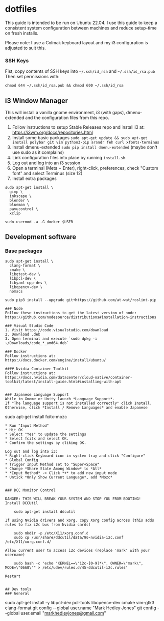 
# dotfiles

This guide is intended to be run on Ubuntu 22.04.
I use this guide to keep a consistent system configuration between machines and reduce setup-time on fresh installs.

Please note: I use a Colmak keyboard layout and my i3 configuration is adjusted to suit this.

### SSH Keys
Fist, copy contents of SSH keys into `~/.ssh/id_rsa` and `~/.ssh/id_rsa.pub`
Then set permissions with:
```
chmod 644 ~/.ssh/id_rsa.pub && chmod 600 ~/.ssh/id_rsa
```

## i3 Window Manager
This will install a vanilla gnome environment, i3 (with gaps), dmenu-extended and the configuration files from this repo.
1. Follow instructions to setup Stable Releases repo and install i3 at: https://i3wm.org/docs/repositories.html
2. Install some basic packages `sudo apt-get update && sudo apt-get install polybar git vim python3-pip arandr feh curl xfonts-terminus`
3. Install dmenu-extended `sudo pip install dmenu-extended` (maybe don't use sudo as it complains)
4. Link configuration files into place by running `install.sh`
5. Log out and log into an i3 session
6. Open a terminal (Meta + Enter), right-click, preferences, check "Custom font" and select Terminus (size 12)
7. Install extra packages

```
sudo apt-get install \
  gimp \
  inkscape \
  blender \
  blueman \
  pavucontrol \
  xclip

sudo usermod -a -G docker $USER
```

## Development software

### Base packages
```
sudo apt-get install \
  clang-format \
  cmake \
  libgtest-dev \
  libpcl-dev \
  libyaml-cpp-dev \
  libopencv-dev \
  nomacs

sudo pip3 install --upgrade git+https://github.com/at-wat/roslint-pip

### Node
Follow these instructions to get the latest version of node:
https://github.com/nodesource/distributions#installation-instructions

### Visual Studio Code
1. Visit https://code.visualstudio.com/download
2. Download .deb
3. Open terminal and execute `sudo dpkg -i ~/Downloads/code_*_amd64.deb`

### Docker
Follow instructions at:
https://docs.docker.com/engine/install/ubuntu/

#### Nvidia Container Toolkit
Follow instructions at:
https://docs.nvidia.com/datacenter/cloud-native/container-toolkit/latest/install-guide.html#installing-with-apt


### Japanese Language Support
While in Gnome or Unity launch *Language Support*.
If "The language support is not installed correctly" click Install.
Otherwise, click *Install / Remove Languages* and enable Japanese

```
sudo apt-get install fcitx-mozc
```
* Run "Input Method"
* Hit OK
* Select "Yes" to update the settings
* Select fcitx and select OK.
* Confirm the settings by cliking OK.

Log out and log into i3:
* Right-click Keyboard icon in system tray and click "Configure"
* Global Config
* Trigger Input Method set to "Super+Space"
* Change *Share State Among Window* to *All*
* *Input Method* -> Click *+* to add new input mode
* Untick *Only Show Current Language*, add *Mozc*


### DCC Monitor Control

DANGER: THIS WILL BREAK YOUR SYSTEM AND STOP YOU FROM BOOTING!
Install DCCUtil

    sudo apt-get install ddcutil

If using Nvidia drivers and xorg, copy Xorg config across (this adds rules to fix i2c bus from Nvidia cards)

    sudo mkdir -p /etc/X11/xorg.conf.d
    sudo cp /usr/share/ddcutil/data/90-nvidia-i2c.conf /etc/X11/xorg.conf.d/

Allow current user to access i2c devices (replace 'mark' with your username)

    sudo bash -c 'echo "KERNEL==\"i2c-[0-9]*\", OWNER=\"mark\", MODE=\"0660\"" > /etc/udev/rules.d/45-ddcutil-i2c.rules'

Restart


## Dev tools
### General
```
sudo apt-get install -y libpcl-dev pcl-tools libopencv-dev cmake vim-gtk3 clang-format
git config --global user.name "Mark Hedley Jones"
git config --global user.email "markhedleyjones@gmail.com"
```
